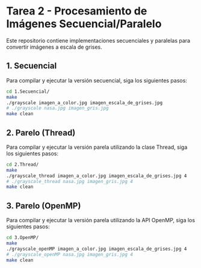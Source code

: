 # Tarea 2 - Procesamiento de Imágenes Secuencial/Paralelo

Este repositorio contiene implementaciones secuenciales y paralelas para convertir imágenes a escala de grises.

## 1. Secuencial

Para compilar y ejecutar la versión secuencial, siga los siguientes pasos:
```bash
cd 1.Secuencial/
make
./grayscale imagen_a_color.jpg imagen_escala_de_grises.jpg
# ./grayscale nasa.jpg imagen_gris.jpg
make clean
```
## 2. Parelo (Thread)

Para compilar y ejecutar la versión parela utilizando la clase Thread, siga los siguientes pasos:
```bash
cd 2.Thread/
make
./grayscale_thread imagen_a_color.jpg imagen_escala_de_grises.jpg 4
# ./grayscale_thread nasa.jpg imagen_gris.jpg 4
make clean
```

## 3. Parelo (OpenMP)
Para compilar y ejecutar la versión parela utilizando la API OpenMP, siga los siguientes pasos:
```bash
cd 3.OpenMP/
make
./grayscale_openMP imagen_a_color.jpg imagen_escala_de_grises.jpg 4
# ./grayscale_openMP nasa.jpg imagen_gris.jpg 4
make clean